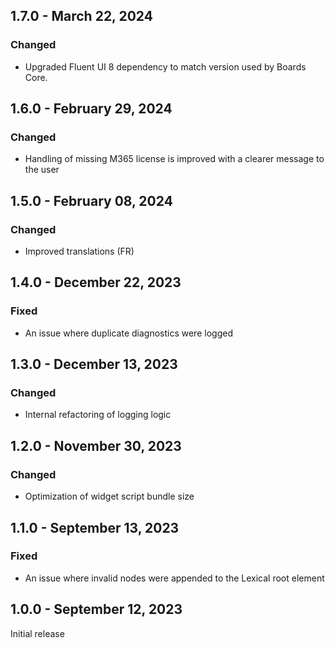 ## 1.7.0 - March 22, 2024

### Changed
- Upgraded Fluent UI 8 dependency to match version used by Boards Core.

## 1.6.0 - February 29, 2024

### Changed
- Handling of missing M365 license is improved with a clearer message to the user

## 1.5.0 - February 08, 2024

### Changed
- Improved translations (FR)

## 1.4.0 - December 22, 2023

### Fixed
- An issue where duplicate diagnostics were logged

## 1.3.0 - December 13, 2023

### Changed
- Internal refactoring of logging logic


## 1.2.0 - November 30, 2023

### Changed
- Optimization of widget script bundle size

## 1.1.0 - September 13, 2023

### Fixed
- An issue where invalid nodes were appended to the Lexical root element

## 1.0.0 - September 12, 2023

Initial release

